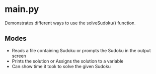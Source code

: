 # main.py

Demonstrates different ways to use the solveSudoku() function.

## Modes

- Reads a file containing Sudoku or prompts the Sudoku in the output screen
- Prints the solution or Assigns the solution to a variable
- Can show time it took to solve the given Sudoku
